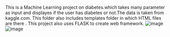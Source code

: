 This is a Machine Learning project on diabetes.which takes many parameter as input and displayes if the user has diabetes or not.The data is taken from kaggle.com.
This folder also includes templates folder in which HTML files are there .
This project also uses FLASK to create web framework.
![image](https://user-images.githubusercontent.com/43989286/124715503-b3989180-df20-11eb-97fd-6ef9874d8ded.png)
![image](https://user-images.githubusercontent.com/43989286/124715605-ce6b0600-df20-11eb-8515-d3d08cf5e773.png)

